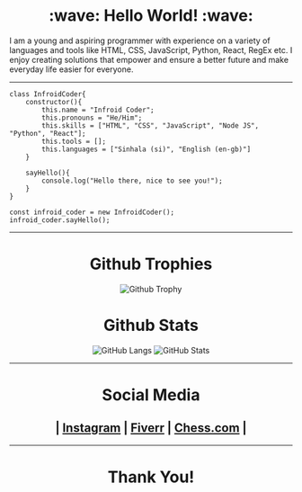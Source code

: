 <h1 align="center">
:wave: Hello World! :wave:
</h1>

I am a young and aspiring programmer with experience on a variety of languages and tools like HTML, CSS, JavaScript, Python, React, RegEx etc. I enjoy creating solutions that empower and ensure a better future and make everyday life easier for everyone. 

<hr>

```
class InfroidCoder{
    constructor(){
        this.name = "Infroid Coder";
        this.pronouns = "He/Him";
        this.skills = ["HTML", "CSS", "JavaScript", "Node JS", "Python", "React"];
        this.tools = [];
        this.languages = ["Sinhala (si)", "English (en-gb)"]
    }
    
    sayHello(){
        console.log("Hello there, nice to see you!");
    }
}

const infroid_coder = new InfroidCoder();
infroid_coder.sayHello();
```

<hr>

<div align="center">

# Github Trophies

![Github Trophy](https://github-profile-trophy.vercel.app/?username=Infroid-Coder&theme=chalk&column=4&margin-w=15&margin-h=15)

# Github Stats

![GitHub Langs](https://github-readme-stats.vercel.app/api/top-langs/?username=Infroid-Coder&layout=compact&theme=radical)
![GitHub Stats](https://github-readme-stats.vercel.app/api?username=Infroid-Coder&show_icons=true&theme=radical)

<hr>

# Social Media

| [Instagram](https://www.instagram.com/infroid_coder) | [Fiverr](https://www.fiverr.com/infroid_coder) | [Chess.com](https://www.chess.com/infroid_coder) |
---------

----

# Thank You!
</div>
